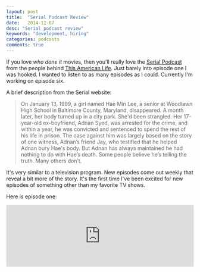 ```yaml
---
layout: post
title:  "Serial Podcast Review"
date:   2014-12-07
desc: "Serial podcast review"
keywords: "development, hiring"
categories: podcasts
comments: true
---
```

If you love *who done it* movies, then you'll really love the [Serial Podcast](http://www.serialpodcast.org) from the people behind [This American Life](http://www.thisamericanlife.org).  Just barely into episode one I was hooked.  I wanted to listen to as many episodes as I could.  Currently I'm working on episode six.  

<!--more-->

A brief description from the Serial website:

> On January 13, 1999, a girl named Hae Min Lee, a senior at Woodlawn High School in Baltimore County, Maryland, disappeared. A month later, her body turned up in a city park. She'd been strangled. Her 17-year-old ex-boyfriend, Adnan Syed, was arrested for the crime, and within a year, he was convicted and sentenced to spend the rest of his life in prison. The case against him was largely based on the story of one witness, Adnan’s friend Jay, who testified that he helped Adnan bury Hae's body. But Adnan has always maintained he had nothing to do with Hae’s death. Some people believe he’s telling the truth. Many others don’t.

It's very similar to a television program.  New episodes come out weekly that reveal a bit more of the story.  It's the first time I've been excited for new episodes of something other than my favorite TV shows.

Here is episode one:

<iframe width="100%" height="166" scrolling="no" frameborder="no" src="https://w.soundcloud.com/player/?url=https%3A//api.soundcloud.com/tracks/170469733&amp;color=ff5500&amp;auto_play=false&amp;hide_related=false&amp;show_comments=true&amp;show_user=true&amp;show_reposts=false"></iframe>
